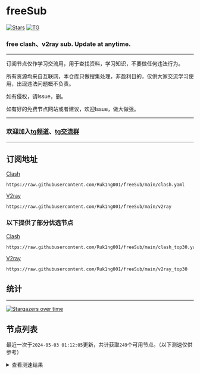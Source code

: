 # freeSub
[![Stars](https://img.shields.io/github/stars/Ruk1ng001/freeSub)](https://github.com/Ruk1ng001/freeSub/stargazers)
[![TG](https://img.shields.io/badge/Telegram-gray?logo=Telegram)](https://t.me/Ruk1ng001)
### free clash、v2ray sub. Update at anytime.

---

订阅节点仅作学习交流用，用于查找资料，学习知识，不要做任何违法行为。

所有资源均来自互联网，本仓库只做搜集处理，非盈利目的，仅供大家交流学习使用，出现违法问题概不负责。

如有侵权，请Issue，删。

如有好的免费节点网站或者建议，欢迎Issue，做大做强。

---

### 欢迎加入[tg频道](https://t.me/Ruk1ng001)、[tg交流群](https://t.me/+-e-b04EE5Cw2NmU1)

---

## 订阅地址
[Clash](https://raw.githubusercontent.com/Ruk1ng001/freeSub/main/clash.yaml)
```
https://raw.githubusercontent.com/Ruk1ng001/freeSub/main/clash.yaml
```
[V2ray](https://raw.githubusercontent.com/Ruk1ng001/freeSub/main/v2ray)
```
https://raw.githubusercontent.com/Ruk1ng001/freeSub/main/v2ray
```
### 以下提供了部分优选节点

[Clash](https://raw.githubusercontent.com/Ruk1ng001/freeSub/main/clash_top30.yaml)
```
https://raw.githubusercontent.com/Ruk1ng001/freeSub/main/clash_top30.yaml
```
[V2ray](https://raw.githubusercontent.com/Ruk1ng001/freeSub/main/v2ray_top30)
```
https://raw.githubusercontent.com/Ruk1ng001/freeSub/main/v2ray_top30
```

## 统计

---

[![Stargazers over time](https://starchart.cc/Ruk1ng001/freeSub.svg)](https://starchart.cc/Ruk1ng001/freeSub)

## 节点列表

最近一次于`2024-05-03 01:12:05`更新，共计获取`249`个可用节点。（以下测速仅供参考）

<details> <summary>查看测速结果</summary>

| 序号 | 节点 | 带宽 | 延迟 |
|:--:|:--:|:--:|:--:|
 | 1 | github.com/Ruk1ng001_2985772439 | 1.91MB/s | 375.00ms |
 | 2 | github.com/Ruk1ng001_626559234 | 1.87MB/s | 377.00ms |
 | 3 | github.com/Ruk1ng001_856261957 | 1.79MB/s | 404.00ms |
 | 4 | github.com/Ruk1ng001_3296524446 | 1.70MB/s | 430.00ms |
 | 5 | github.com/Ruk1ng001_2462725052 | 1.51MB/s | 474.00ms |
 | 6 | github.com/Ruk1ng001_3223187559 | 1.51MB/s | 442.00ms |
 | 7 | github.com/Ruk1ng001_2178163495 | 1.44MB/s | 418.00ms |
 | 8 | github.com/Ruk1ng001_2071703730 | 1.42MB/s | 505.00ms |
 | 9 | github.com/Ruk1ng001_3286246519 | 1.41MB/s | 379.00ms |
 | 10 | github.com/Ruk1ng001_595159598 | 1.40MB/s | 435.00ms |
 | 11 | github.com/Ruk1ng001_767671118 | 1.40MB/s | 445.00ms |
 | 12 | github.com/Ruk1ng001_2369171920 | 1.39MB/s | 418.00ms |
 | 13 | github.com/Ruk1ng001_1453958981 | 1.39MB/s | 533.00ms |
 | 14 | github.com/Ruk1ng001_2788918013 | 1.38MB/s | 480.00ms |
 | 15 | github.com/Ruk1ng001_2421155418 | 1.37MB/s | 389.00ms |
 | 16 | github.com/Ruk1ng001_3272733994 | 1.35MB/s | 558.00ms |
 | 17 | github.com/Ruk1ng001_782942315 | 1.33MB/s | 549.00ms |
 | 18 | github.com/Ruk1ng001_128763420 | 1.31MB/s | 194.00ms |
 | 19 | github.com/Ruk1ng001_924727498 | 1.31MB/s | 581.00ms |
 | 20 | github.com/Ruk1ng001_1591658842 | 1.27MB/s | 368.00ms |
 | 21 | github.com/Ruk1ng001_1182001113 | 1.23MB/s | 571.00ms |
 | 22 | github.com/Ruk1ng001_723117446 | 1.22MB/s | 626.00ms |
 | 23 | github.com/Ruk1ng001_2585037498 | 1.22MB/s | 521.00ms |
 | 24 | github.com/Ruk1ng001_3823499304 | 1.16MB/s | 631.00ms |
 | 25 | github.com/Ruk1ng001_3350958842 | 1.15MB/s | 516.00ms |
 | 26 | github.com/Ruk1ng001_138898346 | 1.12MB/s | 465.00ms |
 | 27 | github.com/Ruk1ng001_1477765778 | 1.07MB/s | 569.00ms |
 | 28 | github.com/Ruk1ng001_1222340813 | 998.39KB/s | 766.00ms |
 | 29 | github.com/Ruk1ng001_2658089114 | 942.70KB/s | 849.00ms |
 | 30 | github.com/Ruk1ng001_1238702783 | 878.54KB/s | 834.00ms |
 | 31 | github.com/Ruk1ng001_3515980112 | 848.25KB/s | 575.00ms |
 | 32 | github.com/Ruk1ng001_2406887369 | 836.53KB/s | 856.00ms |
 | 33 | github.com/Ruk1ng001_4267661144 | 729.53KB/s | 455.00ms |
 | 34 | github.com/Ruk1ng001_1584523613 | 727.05KB/s | 736.00ms |
 | 35 | github.com/Ruk1ng001_2356634354 | 717.13KB/s | 591.00ms |
 | 36 | github.com/Ruk1ng001_2013146544 | 716.90KB/s | 749.00ms |
 | 37 | github.com/Ruk1ng001_945056281 | 714.45KB/s | 712.00ms |
 | 38 | github.com/Ruk1ng001_2156494072 | 711.61KB/s | 777.00ms |
 | 39 | github.com/Ruk1ng001_1989009302 | 708.44KB/s | 769.00ms |
 | 40 | github.com/Ruk1ng001_1108544810 | 702.40KB/s | 759.00ms |
 | 41 | github.com/Ruk1ng001_34491053 | 696.13KB/s | 771.00ms |
 | 42 | github.com/Ruk1ng001_3756159250 | 695.92KB/s | 886.00ms |
 | 43 | github.com/Ruk1ng001_796916901 | 690.42KB/s | 784.00ms |
 | 44 | github.com/Ruk1ng001_3293006801 | 675.34KB/s | 775.00ms |
 | 45 | github.com/Ruk1ng001_2930290085 | 665.97KB/s | 764.00ms |
 | 46 | github.com/Ruk1ng001_2885277056 | 662.31KB/s | 851.00ms |
 | 47 | github.com/Ruk1ng001_1113921414 | 654.94KB/s | 880.00ms |
 | 48 | github.com/Ruk1ng001_1550423410 | 654.68KB/s | 903.00ms |
 | 49 | github.com/Ruk1ng001_4154371150 | 645.98KB/s | 835.00ms |
 | 50 | github.com/Ruk1ng001_1514432225 | 643.00KB/s | 841.00ms |
 | 51 | github.com/Ruk1ng001_4123379038 | 641.59KB/s | 548.00ms |
 | 52 | github.com/Ruk1ng001_1629869478 | 641.53KB/s | 929.00ms |
 | 53 | github.com/Ruk1ng001_2045795544 | 634.56KB/s | 842.00ms |
 | 54 | github.com/Ruk1ng001_729393078 | 629.42KB/s | 598.00ms |
 | 55 | github.com/Ruk1ng001_2165820214 | 617.97KB/s | 904.00ms |
 | 56 | github.com/Ruk1ng001_3553083202 | 616.75KB/s | 967.00ms |
 | 57 | github.com/Ruk1ng001_381738746 | 606.20KB/s | 991.00ms |
 | 58 | github.com/Ruk1ng001_2728963508 | 592.00KB/s | 935.00ms |
 | 59 | github.com/Ruk1ng001_4187098543 | 588.05KB/s | 1065.00ms |
 | 60 | github.com/Ruk1ng001_1899337013 | 587.28KB/s | 1037.00ms |
 | 61 | github.com/Ruk1ng001_2999369665 | 585.71KB/s | 1194.00ms |
 | 62 | github.com/Ruk1ng001_409156250 | 580.55KB/s | 1165.00ms |
 | 63 | github.com/Ruk1ng001_1788757087 | 576.61KB/s | 729.00ms |
 | 64 | github.com/Ruk1ng001_620704647 | 575.00KB/s | 899.00ms |
 | 65 | github.com/Ruk1ng001_3083510873 | 573.35KB/s | 932.00ms |
 | 66 | github.com/Ruk1ng001_2889246928 | 569.90KB/s | 1324.00ms |
 | 67 | github.com/Ruk1ng001_248213272 | 565.36KB/s | 879.00ms |
 | 68 | github.com/Ruk1ng001_1010364568 | 565.02KB/s | 1005.00ms |
 | 69 | github.com/Ruk1ng001_16216811 | 564.17KB/s | 984.00ms |
 | 70 | github.com/Ruk1ng001_820586957 | 551.56KB/s | 983.00ms |
 | 71 | github.com/Ruk1ng001_2786507262 | 546.88KB/s | 1001.00ms |
 | 72 | github.com/Ruk1ng001_2635259572 | 543.52KB/s | 943.00ms |
 | 73 | github.com/Ruk1ng001_2472677522 | 543.08KB/s | 1030.00ms |
 | 74 | github.com/Ruk1ng001_60235898 | 542.27KB/s | 1036.00ms |
 | 75 | github.com/Ruk1ng001_1853798928 | 539.35KB/s | 1068.00ms |
 | 76 | github.com/Ruk1ng001_1867123431 | 538.15KB/s | 1071.00ms |
 | 77 | github.com/Ruk1ng001_743245154 | 537.19KB/s | 1061.00ms |
 | 78 | github.com/Ruk1ng001_1125465398 | 534.74KB/s | 760.00ms |
 | 79 | github.com/Ruk1ng001_2070134522 | 529.22KB/s | 1035.00ms |
 | 80 | github.com/Ruk1ng001_2381704039 | 523.58KB/s | 1044.00ms |
 | 81 | github.com/Ruk1ng001_71355846 | 523.42KB/s | 812.00ms |
 | 82 | github.com/Ruk1ng001_677993307 | 517.20KB/s | 1073.00ms |
 | 83 | github.com/Ruk1ng001_2410055517 | 516.21KB/s | 1088.00ms |
 | 84 | github.com/Ruk1ng001_2289611070 | 506.10KB/s | 994.00ms |
 | 85 | github.com/Ruk1ng001_3566373851 | 492.05KB/s | 1218.00ms |
 | 86 | github.com/Ruk1ng001_1582683577 | 491.02KB/s | 885.00ms |
 | 87 | github.com/Ruk1ng001_3789899981 | 482.12KB/s | 1027.00ms |
 | 88 | github.com/Ruk1ng001_1034331182 | 479.76KB/s | 1537.00ms |
 | 89 | github.com/Ruk1ng001_2054894954 | 478.65KB/s | 1598.00ms |
 | 90 | github.com/Ruk1ng001_1689228425 | 476.33KB/s | 872.00ms |
 | 91 | github.com/Ruk1ng001_1566002529 | 474.19KB/s | 1388.00ms |
 | 92 | github.com/Ruk1ng001_2194615537 | 473.11KB/s | 1556.00ms |
 | 93 | github.com/Ruk1ng001_3137877877 | 471.50KB/s | 1234.00ms |
 | 94 | github.com/Ruk1ng001_643975191 | 470.95KB/s | 814.00ms |
 | 95 | github.com/Ruk1ng001_459534470 | 462.63KB/s | 1626.00ms |
 | 96 | github.com/Ruk1ng001_1038189334 | 450.43KB/s | 1401.00ms |
 | 97 | github.com/Ruk1ng001_2308501734 | 450.01KB/s | 1608.00ms |
 | 98 | github.com/Ruk1ng001_180441397 | 439.76KB/s | 1467.00ms |
 | 99 | github.com/Ruk1ng001_3921799055 | 437.74KB/s | 1648.00ms |
 | 100 | github.com/Ruk1ng001_1708733874 | 431.94KB/s | 1478.00ms |
 | 101 | github.com/Ruk1ng001_2512306605 | 428.65KB/s | 1314.00ms |
 | 102 | github.com/Ruk1ng001_489700515 | 422.09KB/s | 1669.00ms |
 | 103 | github.com/Ruk1ng001_185289708 | 417.20KB/s | 1053.00ms |
 | 104 | github.com/Ruk1ng001_1384167582 | 413.83KB/s | 1249.00ms |
 | 105 | github.com/Ruk1ng001_3470745775 | 412.87KB/s | 1002.00ms |
 | 106 | github.com/Ruk1ng001_2064868180 | 398.42KB/s | 1060.00ms |
 | 107 | github.com/Ruk1ng001_3893713225 | 396.32KB/s | 1267.00ms |
 | 108 | github.com/Ruk1ng001_2029743534 | 392.61KB/s | 1263.00ms |
 | 109 | github.com/Ruk1ng001_278173029 | 391.18KB/s | 1248.00ms |
 | 110 | github.com/Ruk1ng001_2152169481 | 389.17KB/s | 1232.00ms |
 | 111 | github.com/Ruk1ng001_1631711533 | 387.30KB/s | 1302.00ms |
 | 112 | github.com/Ruk1ng001_2972017875 | 386.31KB/s | 1155.00ms |
 | 113 | github.com/Ruk1ng001_1388105328 | 385.83KB/s | 1317.00ms |
 | 114 | github.com/Ruk1ng001_3936522299 | 376.97KB/s | 1304.00ms |
 | 115 | github.com/Ruk1ng001_3152560726 | 376.52KB/s | 1259.00ms |
 | 116 | github.com/Ruk1ng001_4212271000 | 376.06KB/s | 1297.00ms |
 | 117 | github.com/Ruk1ng001_2548594393 | 370.39KB/s | 1294.00ms |
 | 118 | github.com/Ruk1ng001_47739984 | 370.33KB/s | 1246.00ms |
 | 119 | github.com/Ruk1ng001_2293490 | 367.61KB/s | 1829.00ms |
 | 120 | github.com/Ruk1ng001_213571457 | 365.72KB/s | 1216.00ms |
 | 121 | github.com/Ruk1ng001_1336643521 | 365.05KB/s | 1190.00ms |
 | 122 | github.com/Ruk1ng001_1278859682 | 364.26KB/s | 1248.00ms |
 | 123 | github.com/Ruk1ng001_678742187 | 363.11KB/s | 1374.00ms |
 | 124 | github.com/Ruk1ng001_1674449148 | 362.72KB/s | 1242.00ms |
 | 125 | github.com/Ruk1ng001_2370224758 | 362.43KB/s | 1257.00ms |
 | 126 | github.com/Ruk1ng001_2650303127 | 360.99KB/s | 1217.00ms |
 | 127 | github.com/Ruk1ng001_3704435507 | 359.32KB/s | 1297.00ms |
 | 128 | github.com/Ruk1ng001_1435278059 | 358.94KB/s | 1133.00ms |
 | 129 | github.com/Ruk1ng001_1043516510 | 358.45KB/s | 1391.00ms |
 | 130 | github.com/Ruk1ng001_2198759194 | 358.33KB/s | 1251.00ms |
 | 131 | github.com/Ruk1ng001_3911308321 | 356.90KB/s | 1314.00ms |
 | 132 | github.com/Ruk1ng001_1177855480 | 355.53KB/s | 1319.00ms |
 | 133 | github.com/Ruk1ng001_2523196588 | 355.25KB/s | 1320.00ms |
 | 134 | github.com/Ruk1ng001_1016602955 | 355.11KB/s | 1118.00ms |
 | 135 | github.com/Ruk1ng001_2429767849 | 353.48KB/s | 922.00ms |
 | 136 | github.com/Ruk1ng001_2851247785 | 352.68KB/s | 1290.00ms |
 | 137 | github.com/Ruk1ng001_631225714 | 351.82KB/s | 1242.00ms |
 | 138 | github.com/Ruk1ng001_1656816604 | 347.37KB/s | 1235.00ms |
 | 139 | github.com/Ruk1ng001_514394592 | 347.03KB/s | 1507.00ms |
 | 140 | github.com/Ruk1ng001_3750721354 | 346.27KB/s | 1256.00ms |
 | 141 | github.com/Ruk1ng001_541554949 | 345.68KB/s | 1249.00ms |
 | 142 | github.com/Ruk1ng001_3608246380 | 345.24KB/s | 1281.00ms |
 | 143 | github.com/Ruk1ng001_2402968797 | 344.11KB/s | 1081.00ms |
 | 144 | github.com/Ruk1ng001_511116049 | 343.93KB/s | 1321.00ms |
 | 145 | github.com/Ruk1ng001_102376345 | 342.75KB/s | 1075.00ms |
 | 146 | github.com/Ruk1ng001_3115135129 | 341.89KB/s | 1755.00ms |
 | 147 | github.com/Ruk1ng001_2892053561 | 335.64KB/s | 1454.00ms |
 | 148 | github.com/Ruk1ng001_3526421595 | 334.99KB/s | 1390.00ms |
 | 149 | github.com/Ruk1ng001_2030004975 | 332.41KB/s | 969.00ms |
 | 150 | github.com/Ruk1ng001_330843407 | 326.87KB/s | 973.00ms |
 | 151 | github.com/Ruk1ng001_2289978129 | 325.42KB/s | 1363.00ms |
 | 152 | github.com/Ruk1ng001_3777618365 | 321.88KB/s | 2216.00ms |
 | 153 | github.com/Ruk1ng001_3283496859 | 321.09KB/s | 1507.00ms |
 | 154 | github.com/Ruk1ng001_1022491906 | 318.86KB/s | 1301.00ms |
 | 155 | github.com/Ruk1ng001_2643312922 | 312.35KB/s | 1225.00ms |
 | 156 | github.com/Ruk1ng001_3862002053 | 303.28KB/s | 1367.00ms |
 | 157 | github.com/Ruk1ng001_393553647 | 301.06KB/s | 1827.00ms |
 | 158 | github.com/Ruk1ng001_524000952 | 300.50KB/s | 2024.00ms |
 | 159 | github.com/Ruk1ng001_2106036599 | 298.49KB/s | 820.00ms |
 | 160 | github.com/Ruk1ng001_1368167949 | 298.11KB/s | 761.00ms |
 | 161 | github.com/Ruk1ng001_805306763 | 298.09KB/s | 1107.00ms |
 | 162 | github.com/Ruk1ng001_44098467 | 295.14KB/s | 1767.00ms |
 | 163 | github.com/Ruk1ng001_1708283347 | 290.40KB/s | 1540.00ms |
 | 164 | github.com/Ruk1ng001_1758505365 | 279.00KB/s | 1182.00ms |
 | 165 | github.com/Ruk1ng001_3807711853 | 274.58KB/s | 1557.00ms |
 | 166 | github.com/Ruk1ng001_4160295800 | 274.39KB/s | 1006.00ms |
 | 167 | github.com/Ruk1ng001_3438283573 | 256.88KB/s | 1764.00ms |
 | 168 | github.com/Ruk1ng001_3718325696 | 255.38KB/s | 2009.00ms |
 | 169 | github.com/Ruk1ng001_1890263807 | 255.30KB/s | 634.00ms |
 | 170 | github.com/Ruk1ng001_2254186492 | 255.25KB/s | 1384.00ms |
 | 171 | github.com/Ruk1ng001_2235880954 | 254.54KB/s | 2196.00ms |
 | 172 | github.com/Ruk1ng001_4192775978 | 254.34KB/s | 1538.00ms |
 | 173 | github.com/Ruk1ng001_2836989322 | 250.47KB/s | 897.00ms |
 | 174 | github.com/Ruk1ng001_3942436740 | 244.95KB/s | 1629.00ms |
 | 175 | github.com/Ruk1ng001_2407376549 | 240.88KB/s | 770.00ms |
 | 176 | github.com/Ruk1ng001_3676143946 | 230.13KB/s | 1459.00ms |
 | 177 | github.com/Ruk1ng001_2335093990 | 221.91KB/s | 1551.00ms |
 | 178 | github.com/Ruk1ng001_3664318348 | 214.63KB/s | 1427.00ms |
 | 179 | github.com/Ruk1ng001_1073433627 | 213.79KB/s | 615.00ms |
 | 180 | github.com/Ruk1ng001_1561149140 | 213.10KB/s | 576.00ms |
 | 181 | github.com/Ruk1ng001_2074681023 | 212.96KB/s | 683.00ms |
 | 182 | github.com/Ruk1ng001_741167305 | 212.54KB/s | 554.00ms |
 | 183 | github.com/Ruk1ng001_34288561 | 212.29KB/s | 559.00ms |
 | 184 | github.com/Ruk1ng001_233576226 | 197.33KB/s | 1598.00ms |
 | 185 | github.com/Ruk1ng001_3741033956 | 194.03KB/s | 1302.00ms |
 | 186 | github.com/Ruk1ng001_2030726956 | 190.17KB/s | 63.00ms |
 | 187 | github.com/Ruk1ng001_3844933833 | 188.92KB/s | 1142.00ms |
 | 188 | github.com/Ruk1ng001_1303543440 | 188.09KB/s | 1547.00ms |
 | 189 | github.com/Ruk1ng001_3903877680 | 185.81KB/s | 65.00ms |
 | 190 | github.com/Ruk1ng001_2012551482 | 185.61KB/s | 68.00ms |
 | 191 | github.com/Ruk1ng001_1734840782 | 184.06KB/s | 1678.00ms |
 | 192 | github.com/Ruk1ng001_287266376 | 174.40KB/s | 1261.00ms |
 | 193 | github.com/Ruk1ng001_4127062498 | 174.36KB/s | 1204.00ms |
 | 194 | github.com/Ruk1ng001_1964030541 | 173.15KB/s | 1092.00ms |
 | 195 | github.com/Ruk1ng001_3221459324 | 172.92KB/s | 1360.00ms |
 | 196 | github.com/Ruk1ng001_913949734 | 172.50KB/s | 2031.00ms |
 | 197 | github.com/Ruk1ng001_3891149349 | 172.15KB/s | 1200.00ms |
 | 198 | github.com/Ruk1ng001_1762371946 | 170.59KB/s | 415.00ms |
 | 199 | github.com/Ruk1ng001_2593868307 | 170.38KB/s | 489.00ms |
 | 200 | github.com/Ruk1ng001_1347971203 | 170.35KB/s | 468.00ms |
 | 201 | github.com/Ruk1ng001_3720516329 | 170.35KB/s | 511.00ms |
 | 202 | github.com/Ruk1ng001_2767117991 | 170.19KB/s | 435.00ms |
 | 203 | github.com/Ruk1ng001_3194308421 | 169.66KB/s | 346.00ms |
 | 204 | github.com/Ruk1ng001_1364099795 | 169.65KB/s | 428.00ms |
 | 205 | github.com/Ruk1ng001_3939816147 | 157.82KB/s | 1770.00ms |
 | 206 | github.com/Ruk1ng001_2408252289 | 155.66KB/s | 1221.00ms |
 | 207 | github.com/Ruk1ng001_1303578646 | 153.67KB/s | 1230.00ms |
 | 208 | github.com/Ruk1ng001_1207854352 | 152.94KB/s | 2187.00ms |
 | 209 | github.com/Ruk1ng001_314498641 | 151.89KB/s | 1571.00ms |
 | 210 | github.com/Ruk1ng001_1360201207 | 143.74KB/s | 826.00ms |
 | 211 | github.com/Ruk1ng001_2670717366 | 138.57KB/s | 1038.00ms |
 | 212 | github.com/Ruk1ng001_2223018783 | 137.02KB/s | 1275.00ms |
 | 213 | github.com/Ruk1ng001_1844541097 | 129.13KB/s | 638.00ms |
 | 214 | github.com/Ruk1ng001_3345849070 | 127.71KB/s | 404.00ms |
 | 215 | github.com/Ruk1ng001_3033320288 | 127.49KB/s | 464.00ms |
 | 216 | github.com/Ruk1ng001_314614955 | 127.42KB/s | 399.00ms |
 | 217 | github.com/Ruk1ng001_1060809384 | 123.23KB/s | 84.00ms |
 | 218 | github.com/Ruk1ng001_1200556249 | 121.60KB/s | 1285.00ms |
 | 219 | github.com/Ruk1ng001_1424419789 | 121.37KB/s | 1220.00ms |
 | 220 | github.com/Ruk1ng001_768368041 | 115.28KB/s | 669.00ms |
 | 221 | github.com/Ruk1ng001_2118713699 | 115.21KB/s | 1301.00ms |
 | 222 | github.com/Ruk1ng001_1121139230 | 114.76KB/s | 1151.00ms |
 | 223 | github.com/Ruk1ng001_2256819001 | 113.65KB/s | 1298.00ms |
 | 224 | github.com/Ruk1ng001_3510229133 | 110.90KB/s | 390.00ms |
 | 225 | github.com/Ruk1ng001_3139979132 | 107.30KB/s | 300.00ms |
 | 226 | github.com/Ruk1ng001_3549260583 | 102.02KB/s | 1052.00ms |
 | 227 | github.com/Ruk1ng001_3806979899 | 101.79KB/s | 1264.00ms |
 | 228 | github.com/Ruk1ng001_2630506889 | 98.14KB/s | 1049.00ms |
 | 229 | github.com/Ruk1ng001_3362003740 | 96.51KB/s | 845.00ms |
 | 230 | github.com/Ruk1ng001_1151839670 | 93.43KB/s | 865.00ms |
 | 231 | github.com/Ruk1ng001_1344038030 | 88.20KB/s | 1017.00ms |
 | 232 | github.com/Ruk1ng001_2343586808 | 85.21KB/s | 197.00ms |
 | 233 | github.com/Ruk1ng001_2371417428 | 85.16KB/s | 228.00ms |
 | 234 | github.com/Ruk1ng001_1708956080 | 85.10KB/s | 226.00ms |
 | 235 | github.com/Ruk1ng001_1832424006 | 85.06KB/s | 321.00ms |
 | 236 | github.com/Ruk1ng001_3392725797 | 84.71KB/s | 262.00ms |
 | 237 | github.com/Ruk1ng001_102931221 | 80.27KB/s | 1725.00ms |
 | 238 | github.com/Ruk1ng001_508957716 | 70.50KB/s | 1684.00ms |
 | 239 | github.com/Ruk1ng001_691210972 | 66.81KB/s | 945.00ms |
 | 240 | github.com/Ruk1ng001_312756856 | 66.24KB/s | 502.00ms |
 | 241 | github.com/Ruk1ng001_672420405 | 65.99KB/s | 2102.00ms |
 | 242 | github.com/Ruk1ng001_3003491166 | 54.23KB/s | 148.00ms |
 | 243 | github.com/Ruk1ng001_2839365091 | 54.01KB/s | 150.00ms |
 | 244 |  | N/A | N/A |
 | 245 |  | N/A | N/A |
 | 246 |  | N/A | N/A |
 | 247 |  | N/A | N/A |
 | 248 |  | N/A | N/A |
 | 249 |  | N/A | N/A |


</details>